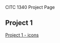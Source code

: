 CITC 1340 Project Page
<h2>Project 1</h1>
<a href="Project1/campsiteIcons.ai"> Project 1 - icons </a>